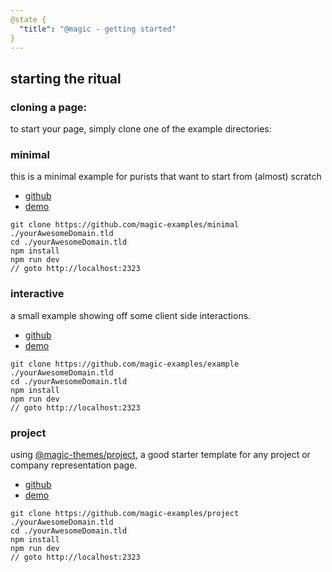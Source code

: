 ```yaml
---
@state {
  "title": "@magic - getting started"
}
---
```


<Hero state></Hero>

<div>

## starting the ritual

### cloning a page:
to start your page, simply clone one of the example directories:

### minimal

this is a minimal example for purists that want to start from (almost) scratch

* [github](https://github.com/magic-examples/minimal/)
* [demo](https://magic-examples.github.io/minimal/)

```
git clone https://github.com/magic-examples/minimal ./yourAwesomeDomain.tld
cd ./yourAwesomeDomain.tld
npm install
npm run dev
// goto http://localhost:2323
```

### interactive

a small example showing off some client side interactions.

* [github](https://github.com/magic-examples/example/)
* [demo](https://magic-examples.github.io/example/)

```
git clone https://github.com/magic-examples/example ./yourAwesomeDomain.tld
cd ./yourAwesomeDomain.tld
npm install
npm run dev
// goto http://localhost:2323
```

### project

using [@magic-themes/project](https://github.com/magic-themes/project),
a good starter template for any project or company representation page.

* [github](https://github.com/magic-examples/project)
* [demo](https://magic-examples.github.io/project/)

```
git clone https://github.com/magic-examples/project ./yourAwesomeDomain.tld
cd ./yourAwesomeDomain.tld
npm install
npm run dev
// goto http://localhost:2323
```
